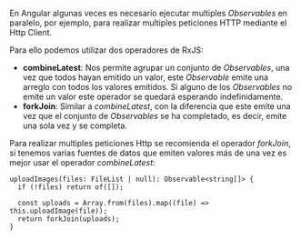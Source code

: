 En Angular algunas veces es necesario ejecutar multiples *Observables* en paralelo, por ejemplo, para realizar multiples peticiones HTTP mediante el Http Client.

Para ello podemos utilizar dos operadores de RxJS:

- **combineLatest**: Nos permite agrupar un conjunto de *Observables*, una vez que todos hayan emitido un valor, este *Observable* emite una arreglo con todos los valores emitidos. Si alguno de los *Observables* no emite un valor este operador se quedará esperando indefinidamente.
- **forkJoin**: Similar a *combineLatest*, con la diferencia que este emite una vez que el conjunto de *Observables* se ha completado, es decir, emite una sola vez y se completa.

Para realizar multiples peticiones Http se recomienda el operador *forkJoin*, si tenemos varias fuentes de datos que emiten valores más de una vez es mejor usar el operador *combineLatest*:

```
uploadImages(files: FileList | null): Observable<string[]> {
  if (!files) return of([]);

  const uploads = Array.from(files).map((file) => this.uploadImage(file));
  return forkJoin(uploads);
}
```